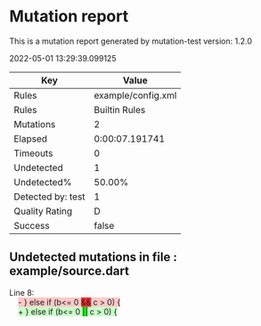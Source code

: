 # Mutation report
This is a mutation report generated by mutation-test version: 1.2.0

2022-05-01 13:29:39.099125

| Key           | Value                     |
| ------------- | ------------------------- |
| Rules         | example/config.xml           |
| Rules         | Builtin Rules           |
| Mutations     | 2                        |
| Elapsed     | 0:00:07.191741                        |
| Timeouts      | 0                        |
| Undetected    | 1                        |
| Undetected%   | 50.00%                        |
| Detected by: test            | 1         |
| Quality Rating | D |
| Success | false |


## Undetected mutations in file : example/source.dart
Line 8:<br>
&nbsp;&nbsp;&nbsp;&nbsp;<span style="background-color: rgb(255, 200, 200);">-   } else if (b<= 0 <span style="background-color: rgb(255, 50, 50);">&&</span> c > 0) {</span><br>
&nbsp;&nbsp;&nbsp;&nbsp;<span style="background-color: rgb(200, 255, 200);">+   } else if (b<= 0 <span style="background-color: rgb(50, 255, 50);">||</span> c > 0) {</span><br>


